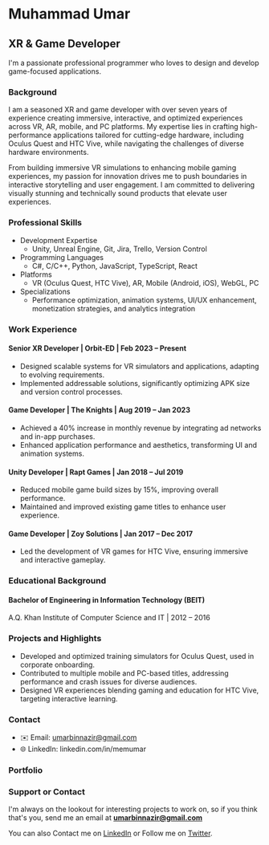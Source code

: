 # Muhammad Umar

## XR & Game Developer

I'm a passionate professional programmer who loves to design and develop game-focused applications.

### Background

I am a seasoned XR and game developer with over seven years of experience creating immersive, interactive, and optimized experiences across VR, AR, mobile, and PC platforms. My expertise lies in crafting high-performance applications tailored for cutting-edge hardware, including Oculus Quest and HTC Vive, while navigating the challenges of diverse hardware environments.

From building immersive VR simulations to enhancing mobile gaming experiences, my passion for innovation drives me to push boundaries in interactive storytelling and user engagement. I am committed to delivering visually stunning and technically sound products that elevate user experiences.

### Professional Skills

- Development Expertise
  - Unity, Unreal Engine, Git, Jira, Trello, Version Control 
- Programming Languages
  - C#, C/C++, Python, JavaScript, TypeScript, React 
- Platforms
  - VR (Oculus Quest, HTC Vive), AR, Mobile (Android, iOS), WebGL, PC 
- Specializations
  - Performance optimization, animation systems, UI/UX enhancement, monetization strategies, and analytics integration


### Work Experience

#### Senior XR Developer | Orbit-ED | Feb 2023 – Present

- Designed scalable systems for VR simulators and applications, adapting to evolving requirements.
- Implemented addressable solutions, significantly optimizing APK size and version control processes.

#### Game Developer | The Knights | Aug 2019 – Jan 2023

- Achieved a 40% increase in monthly revenue by integrating ad networks and in-app purchases.
- Enhanced application performance and aesthetics, transforming UI and animation systems.

#### Unity Developer | Rapt Games | Jan 2018 – Jul 2019
- Reduced mobile game build sizes by 15%, improving overall performance.
- Maintained and improved existing game titles to enhance user experience.

#### Game Developer | Zoy Solutions | Jan 2017 – Dec 2017
- Led the development of VR games for HTC Vive, ensuring immersive and interactive gameplay.

### Educational Background

#### Bachelor of Engineering in Information Technology (BEIT)

A.Q. Khan Institute of Computer Science and IT | 2012 – 2016

### Projects and Highlights

- Developed and optimized training simulators for Oculus Quest, used in corporate onboarding.
- Contributed to multiple mobile and PC-based titles, addressing performance and crash issues for diverse audiences.
- Designed VR experiences blending gaming and education for HTC Vive, targeting interactive learning.

### Contact

- ✉️ Email: umarbinnazir@gmail.com
- 🌐 LinkedIn: linkedin.com/in/memumar

### Portfolio




### Support or Contact

I'm always on the lookout for interesting projects to work on, so if you think that's you, send me an email at **umarbinnazir@gmail.com**

You can also Contact me on [LinkedIn](https://www.linkedin.com/in/memumar/) or Follow me on [Twitter](https://twitter.com/meMUmar).
